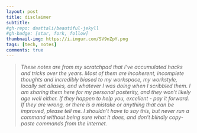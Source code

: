 ```yaml
---
layout: post
title: disclaimer
subtitle: 
#gh-repo: daattali/beautiful-jekyll
#gh-badge: [star, fork, follow]
thumbnail-img: https://i.imgur.com/SV9nZpY.png
tags: [tech, notes]
comments: true
--- 
```

 

> _These notes are from my scratchpad that I’ve accumulated hacks and tricks over the years. Most of them are incoherent, incomplete thoughts and incredibly biased to my workspace, my workstyle, locally set aliases, and whatever I was doing when I scribbled them. I am sharing them here for my personal posterity, and they won’t likely age well either. If they happen to help you, excellent - pay it forward. If they are wrong, or there is a mistake or anything that can be improved, please tell me. I shouldn’t have to say this, but never run a command without being sure what it does, and don’t blindly copy-paste commands from the internet._ 

